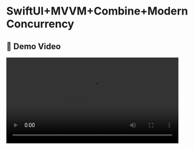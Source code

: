 # SwiftUI+MVVM+Combine+Modern Concurrency

## 🎥 Demo Video
<video src="https://github.com/user-attachments/assets/d18a842e-b289-4e6d-bb8d-abd32894698f" width=90% controls autoplay>

## High-level Design
<img src="https://github.com/user-attachments/assets/3d58f0dc-1ab8-4193-b534-6ed661a6e70b">

## Requirements:
### Functional:
- Fetching and parsing data from API.
- Listing Data.
- Searching.
- Search suggestions.
- Navigation to Details view.

### Non-Functional:
- Performance:
  - Caching images.

- Scalability:
  - Modularity.
  
- Reliability:
  - Unit tests.

## Design Decisions
- UI:
  - SwiftUI
  - MVVM Clean Code Architecture

- Principals and Patterns:
  - SOLID conformance:
    - Features are separated into modules.
    - UseCases for business logic.
  - Coordinator & Router pattern for navigation.

### App Structure

- App
    
- Network Package
  
- Modules -- Characters -- CharacterDetails
    
- UseCases
  
- Services

- Repositories
  
- Resources

- Dependency Manager:
  - Swift Package Manager

- Dependencies:
  - [Kingfisher](https://github.com/onevcat/Kingfisher): Downloading and caching images from the web.


### Author
Created by Mahmoud Salah on 2025. Copyright © 2025 Mahmoud Salah [LinkedIn](https://www.linkedin.com/in/mahmoud-salah-a40465149/).<br/>
Please don't hesitate to ask any clarifying questions about the project if you have any.

